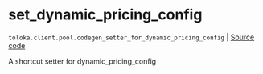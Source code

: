 # set_dynamic_pricing_config
`toloka.client.pool.codegen_setter_for_dynamic_pricing_config` | [Source code](https://github.com/Toloka/toloka-kit/blob/v1.1.1/src/client/pool/__init__.py#L0)

A shortcut setter for dynamic_pricing_config

